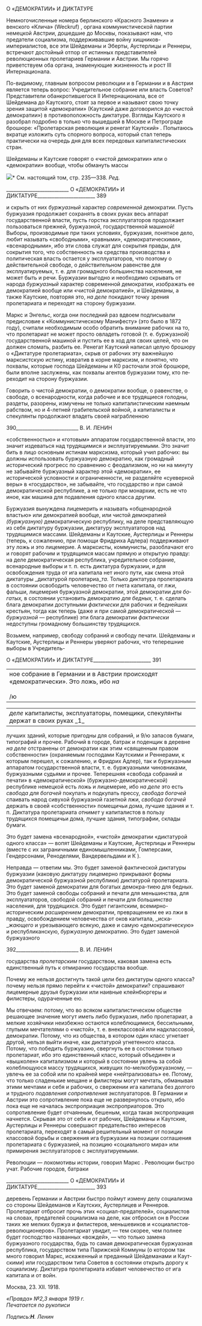 О «ДЕМОКРАТИИ» И ДИКТАТУРЕ

Немногочисленные номера берлинского «Красного Знамени» и венского «Клича» (Weckruf) , органа коммунистической партии немецкой Австрии, дошедшие до Моск­вы, показывают нам, что предатели социализма, поддерживавшие войну хищников-империалистов, все эти Шейдеманы и Эберты, Аустерлицы и Реннеры, встречают дос­тойный отпор от истинных представителей революционных пролетариев Германии и Австрии. Мы горячо приветствуем оба органа, знаменующие жизненность и рост III Интернационала.

По-видимому, главным вопросом революции и в Германии и в Австрии является те­перь вопрос: Учредительное собрание или власть Советов? Представители обанкро­тившегося II Интернационала, все от Шейдемана до Каутского, стоят за первое и назы­вают свою точку зрения защитой «демократии» (Каутский даже договорился до «чис­той демократии») в противоположность диктатуре. Взгляды Каутского я разобрал под­робно в только что вышедшей в Москве и Петрограде брошюре: «Пролетарская рево­люция и ренегат Каутский» . Попытаюсь вкратце изложить суть спорного вопроса, ко­торый стал теперь практически на очередь дня для всех передовых капиталистических стран.

Шейдеманы и Каутские говорят о «чистой демократии» или о «демократии» вообще, чтобы обмануть массы

![](file:///C:/Users/bot32/AppData/Local/Temp/msohtmlclip1/01/clip_image001.png)* См. настоящий том, стр. 235—338. _Ред._

  

__________________________ О «ДЕМОКРАТИИ» И ДИКТАТУРЕ________________________ 389

и скрыть от них _буржуазный_ характер _современной_ демократии. Пусть буржуазия про­должает сохранять в своих руках весь аппарат государственной власти, пусть горстка эксплуататоров продолжает пользоваться прежней, буржуазной, государственной ма­шиной! Выборы, производимые при таких условиях, буржуазия, понятное дело, любит называть «свободными», «равными», «демократическими», «всенародными», ибо эти слова служат для сокрытия правды, для сокрытия того, что собственность на средства производства и политическая власть остается у эксплуататоров, что поэтому о действи­тельной свободе, о действительном равенстве для эксплуатируемых, т. е. для громадно­го большинства населения, не может быть и речи. Буржуазии выгодно и необходимо скрывать от народа _буржуазный_ характер современной демократии, изображать ее де­мократией вообще или «чистой демократией», и Шейдеманы, а также Каутские, повто­ряя это, _на деле_ покидают точку зрения пролетариата и переходят на сторону буржуа­зии.

Маркс и Энгельс, когда они последний раз вдвоем подписывали предисловие к «Коммунистическому Манифесту» (это было в 1872 году), считали необходимым особо обратить внимание рабочих на то, что пролетариат не может просто овладеть готовой (т. е. буржуазной) государственной машиной и пустить ее в ход для своих целей, что он должен сломать, разбить ее. Ренегат Каутский написал целую брошюру о «Диктатуре пролетариата», скрыв от рабочих эту важнейшую марксистскую истину, извратив в корне марксизм, и понятно, что похвалы, которые господа Шейдеманы и К0 расточали этой брошюре, были вполне заслужены, как похвалы агентов буржуазии тому, кто пе­реходит на сторону буржуазии.

Говорить о чистой демократии, о демократии вообще, о равенстве, о свободе, о все­народности, когда рабочие и все трудящиеся голодны, раздеты, разорены, измучены не только капиталистическим наемным рабством, но и 4-летней грабительской войной, а капиталисты и спекулянты продолжают владеть своей награбленною

  

390__________________________ В. И. ЛЕНИН

«собственностью» и «готовым» аппаратом государственной власти, это значит изде­ваться над трудящимися и эксплуатируемыми. Это значит бить в лицо основным исти­нам марксизма, который учил рабочих: вы должны использовать буржуазную демокра­тию, как громадный исторический прогресс по сравнению с феодализмом, но ни на ми­нуту не забывайте буржуазный характер этой «демократии», ее исторической условно­сти и ограниченности, не разделяйте «суеверной веры» в «государство», не забывайте, что государство и при самой демократической республике, а не только при монархии, есть не что иное, как машина для подавления одного класса другим.

Буржуазия вынуждена лицемерить и называть «общенародной властью» или демо­кратией вообще, или чистой демократией _(буржуазную)_ демократическую республику, на деле представляющую из себя диктатуру буржуазии, диктатуру эксплуататоров над трудящимися массами. Шейдеманы и Каутские, Аустерлицы и Реннеры (теперь, к со­жалению, при помощи Фридриха Адлера) поддерживают эту ложь и это лицемерие. А марксисты, коммунисты, разоблачают его и говорят рабочим и трудящимся массам прямую и открытую правду: на деле демократическая республика, учредительное соб­рание, всенародные выборы и т. п. есть диктатура буржуазии, и для освобождения тру­да от ига капитала нет иного пути, как смена этой диктатуры _диктатурой пролетариа­__та._ Только диктатура пролетариата в состоянии освободить человечество от гнета ка­питала, от лжи, фальши, лицемерия буржуазной демократии, этой демократии _для бо­гатых,_ в состоянии установить демократию _для бедных,_ т. е. сделать блага демократии доступными _фактически_ для рабочих и беднейших крестьян, тогда как теперь (даже и при самой демократической — _буржуазной_ — республике) эти блага демократии _фак­тически_ недоступны громадному большинству трудящихся.

Возьмем, например, свободу собраний и свободу печати. Шейдеманы и Каутские, Аустерлицы и Реннеры уверяют рабочих, что теперешние выборы в Учредитель-

  

О «ДЕМОКРАТИИ» И ДИКТАТУРЕ________________________ 391

  

|   |
|---|
|ное собрание в Германии и в Австрии происходят «демократически». Это ложь, ибо _на_<br><br>/ю|

|   |
|---|
|_деле_ капиталисты, эксплуататоры, помещики, спекулянты держат в своих руках _1\_|

  

лучших зданий, которые пригодны для собраний, и 9/ю запасов бумаги, типографий и прочее. Рабочий в городе, батрак и поденщик в деревне _на деле_ отстранены от демокра­тии как этим «священным правом собственности» (охраняемым господами Каутскими и Реннерами, к которым перешел, к сожалению, и Фридрих Адлер), так и буржуазным аппаратом государственной власти, т. е. буржуазными чиновниками, буржуазными судьями и прочее. Теперешняя «свобода собраний и печати» в «демократической» (буржуазно-демократической) республике немецкой есть ложь и лицемерие, ибо _на де­ле_ это есть _свобода для богачей_ покупать и подкупать прессу, _свобода богачей_ спаивать народ сивухой буржуазной газетной лжи, _свобода богачей_ держать в своей «собствен­ности» помещичьи дома, лучшие здания и т. п. Диктатура пролетариата _отнимет_ у ка­питалистов в пользу трудящихся помещичьи дома, лучшие здания, типографии, склады бумаги.

Это будет замена «всенародной», «чистой» демократии «диктатурой одного класса» — вопят Шейдеманы и Каутские, Аустерлицы и Реннеры (вместе с их заграничными единомышленниками, Гомперсами, Гендерсонами, Реноделями, Вандервельдами и К ).

Неправда — ответим мы. Это будет заменой фактической диктатуры буржуазии (ка­ковую диктатуру лицемерно прикрывают формы демократической буржуазной респуб­лики) диктатурой пролетариата. Это будет заменой демократии для богатых демокра-тиею для бедных. Это будет заменой свободы собраний и печати для меньшинства, для эксплуататоров, свободой собраний и печати для _большинства_ населения, для трудя­щихся. Это будет гигантским, всемирно-историческим _расширением_ демократии, пре­вращением ее из лжи в правду, освобождением человечества от оков капитала, _иска­__жающего_ и урезывающего всякую, даже и самую «демократическую» и республикан­скую, _буржуазную_ демократию. Это будет заменой буржуазного

  

392__________________________ В. И. ЛЕНИН

государства _пролетарским_ государством, каковая замена есть единственный путь к от­миранию государства вообще.

Почему же нельзя достигнуть такой цели без диктатуры одного класса? почему нельзя прямо перейти к «чистой» демократии? спрашивают лицемерные друзья бур­жуазии или наивные клейнбюргеры и филистеры, одураченные ею.

Мы отвечаем: потому, что во всяком капиталистическом обществе решающее значе­ние могут иметь либо буржуазия, либо пролетариат, а мелкие хозяйчики неизбежно ос­таются колеблющимися, бессильными, глупыми мечтателями о «чистой», т. е. внеклас­совой или надклассовой, демократии. Потому, что из общества, в котором один класс угнетает другой, нельзя выйти иначе, как диктатурой угнетенного класса. Потому, что победить буржуазию, свергнуть ее в состоянии только пролетариат, ибо это единствен­ный класс, который объединен и «вышколен» капитализмом и который в состоянии ув­лечь за собой колеблющуюся массу трудящихся, живущих по-мелкобуржуазному, — увлечь ее за собой или по крайней мере «нейтрализовать» ее. Потому, что только сла­денькие мещане и филистеры могут мечтать, обманывая этими мечтами и себя и рабо­чих, о свержении ига капитала без долгого и трудного _подавления сопротивления_ экс­плуататоров. В Германии и Австрии это сопротивление пока еще не развернулось от­крыто, ибо пока еще не началась экспроприация экспроприаторов. Это сопротивление будет отчаянным, бешеным, когда такая экспроприация начнется. Скрывая это от себя и от рабочих, Шейдеманы и Каутские, Аустерлицы и Реннеры совершают предательст­во интересов пролетариата, переходят в самый решительный момент от позиции клас­совой борьбы и свержения ига буржуазии на позиции соглашения пролетариата с бур­жуазией, на позицию «социального мира» или примирения эксплуататоров с эксплуа­тируемыми.

Революции — локомотивы истории, говорил Маркс . Революции быстро учат. Ра­бочие городов, батраки

  

__________________________ О «ДЕМОКРАТИИ» И ДИКТАТУРЕ________________________ 393

деревень Германии и Австрии быстро поймут измену делу социализма со стороны Шейдеманов и Каутских, Аустерлицев и Реннеров. Пролетариат отбросит прочь этих «социал-предателей», социалистов на словах, предателей социализма на деле, как от­бросил он в России таких же мелких буржуа и филистеров, меньшевиков и «социали­стов-революционеров». Пролетариат увидит, — тем скорее, чем полнее будет господ­ство названных «вождей», — что только замена буржуазного государства, будь то са­мая демократическая буржуазная республика, государством типа Парижской Коммуны (о котором так много говорил Маркс, искаженный и преданный Шейдеманами и Каут­скими) или государством типа Советов в состоянии открыть дорогу к социализму. Дик­татура пролетариата избавит человечество от ига капитала и от войн.

Москва, 23. XII. 1918.

_«Правда» №2,3 января 1919 г.                                                              Печатается по рукописи_

_Подпись:__Η__. Ленин_